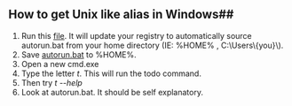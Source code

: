 ## How to get Unix like alias in Windows##
1. Run this [file](autorun_registryupdate.reg).  It will update your registry to automatically source autorun.bat from your home directory (IE: %HOME% , C:\Users\\{you}\\).
2. Save [autorun.bat](autorun.bat) to %HOME%.
3. Open a new cmd.exe
4. Type the letter *t*.  This will run the todo command.
5. Then try *t --help*
4. Look at autorun.bat.  It should be self explanatory.


